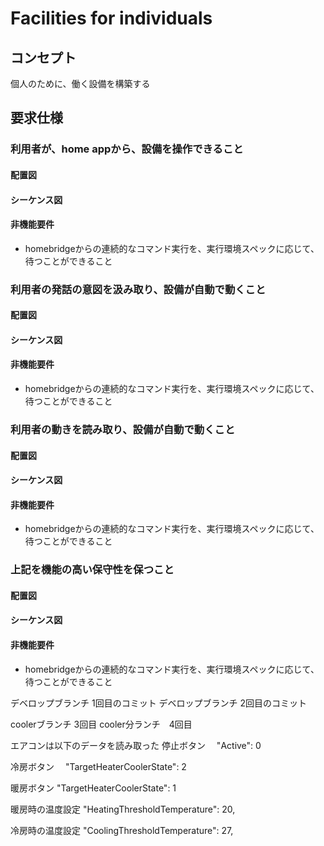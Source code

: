 # Facilities for individuals

## コンセプト
個人のために、働く設備を構築する

## 要求仕様
### 利用者が、home appから、設備を操作できること
#### 配置図
#### シーケンス図
#### 非機能要件
- homebridgeからの連続的なコマンド実行を、実行環境スペックに応じて、待つことができること

### 利用者の発話の意図を汲み取り、設備が自動で動くこと
#### 配置図
#### シーケンス図
#### 非機能要件
- homebridgeからの連続的なコマンド実行を、実行環境スペックに応じて、待つことができること

### 利用者の動きを読み取り、設備が自動で動くこと
#### 配置図
#### シーケンス図
#### 非機能要件
- homebridgeからの連続的なコマンド実行を、実行環境スペックに応じて、待つことができること

### 上記を機能の高い保守性を保つこと
#### 配置図
#### シーケンス図
#### 非機能要件
- homebridgeからの連続的なコマンド実行を、実行環境スペックに応じて、待つことができること




デベロップブランチ 1回目のコミット
デベロップブランチ 2回目のコミット

coolerブランチ 3回目
cooler分ランチ　4回目

エアコンは以下のデータを読み取った
停止ボタン　
"Active": 0

冷房ボタン　
"TargetHeaterCoolerState": 2

暖房ボタン
"TargetHeaterCoolerState": 1

暖房時の温度設定
"HeatingThresholdTemperature": 20,

冷房時の温度設定
"CoolingThresholdTemperature": 27,

